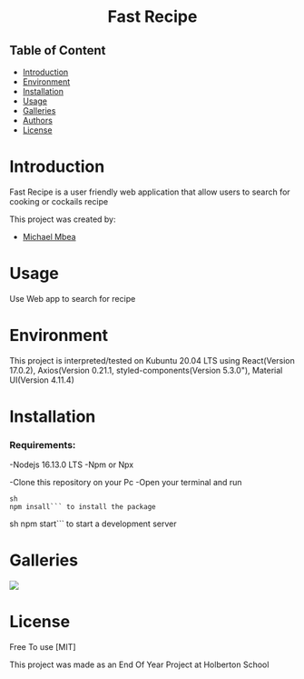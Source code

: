 # <p align="center"> Fast Recipe </p>

## Table of Content

- [Introduction](#introduction)
- [Environment](#environment)
- [Installation](#installation)
- [Usage](#usage)
- [Galleries](#Galleries)
- [Authors](#authors)
- [License](#license)

# Introduction

Fast Recipe is a user friendly web application that allow users to search for cooking or cockails recipe

This project was created by:

- [Michael Mbea](https://www.linkedin.com/in/michael-mbea-8032a0103/)


# Usage
Use Web app to search for recipe

# Environment

This project is interpreted/tested on Kubuntu 20.04 LTS using React(Version 17.0.2), Axios(Version 0.21.1, styled-components(Version 5.3.0"), Material UI(Version 4.11.4)

# Installation

### Requirements:

  -Nodejs 16.13.0 LTS
  -Npm or Npx

-Clone this repository on your Pc
-Open your terminal and run
```
sh
npm insall``` to install the package
```
sh
npm start``` to start a development server


# Galleries
<img src="sreen.png"/>

# License

Free To use
[MIT]

This project was made as an End Of Year Project at Holberton School



  
